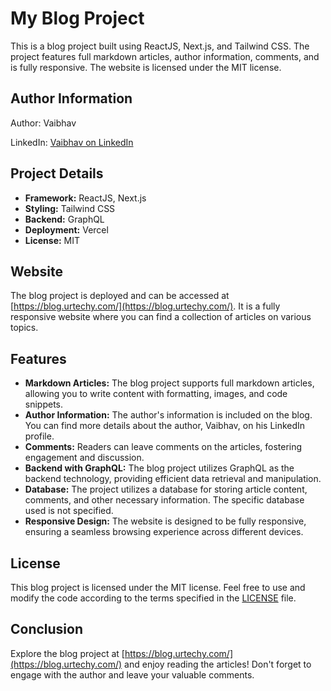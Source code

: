 # My Blog Project

This is a blog project built using ReactJS, Next.js, and Tailwind CSS. The project features full markdown articles, author information, comments, and is fully responsive. The website is licensed under the MIT license.

## Author Information

Author: Vaibhav

LinkedIn: [Vaibhav on LinkedIn](https://www.linkedin.com/in/shanuv000/)

## Project Details

- **Framework:** ReactJS, Next.js
- **Styling:** Tailwind CSS
- **Backend:** GraphQL
- **Deployment:** Vercel
- **License:** MIT

## Website

The blog project is deployed and can be accessed at [https://blog.urtechy.com/](https://blog.urtechy.com/). It is a fully responsive website where you can find a collection of articles on various topics.

## Features

- **Markdown Articles:** The blog project supports full markdown articles, allowing you to write content with formatting, images, and code snippets.
- **Author Information:** The author's information is included on the blog. You can find more details about the author, Vaibhav, on his LinkedIn profile.
- **Comments:** Readers can leave comments on the articles, fostering engagement and discussion.
- **Backend with GraphQL:** The blog project utilizes GraphQL as the backend technology, providing efficient data retrieval and manipulation.
- **Database:** The project utilizes a database for storing article content, comments, and other necessary information. The specific database used is not specified.
- **Responsive Design:** The website is designed to be fully responsive, ensuring a seamless browsing experience across different devices.

## License

This blog project is licensed under the MIT license. Feel free to use and modify the code according to the terms specified in the [LICENSE](LICENSE) file.

## Conclusion

Explore the blog project at [https://blog.urtechy.com/](https://blog.urtechy.com/) and enjoy reading the articles! Don't forget to engage with the author and leave your valuable comments.
